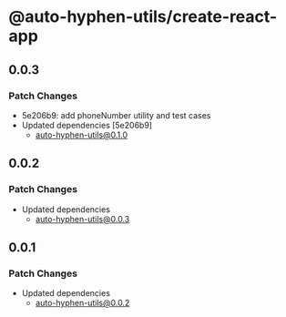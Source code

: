 # @auto-hyphen-utils/create-react-app

## 0.0.3

### Patch Changes

- 5e206b9: add phoneNumber utility and test cases
- Updated dependencies [5e206b9]
  - auto-hyphen-utils@0.1.0

## 0.0.2

### Patch Changes

- Updated dependencies
  - auto-hyphen-utils@0.0.3

## 0.0.1

### Patch Changes

- Updated dependencies
  - auto-hyphen-utils@0.0.2
